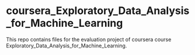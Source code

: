 # coursera_Exploratory_Data_Analysis_for_Machine_Learning
This repo contains files for the evaluation project of coursera course Exploratory_Data_Analysis_for_Machine_Learning.
